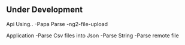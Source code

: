 ## Under Development

Api Using..
-Papa Parse
-ng2-file-upload

Application
-Parse Csv files into Json
-Parse String
-Parse remote file
